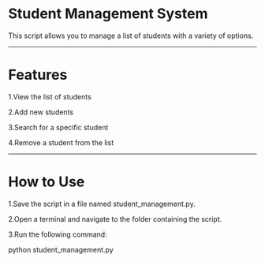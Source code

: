 # **Student Management System**

This script allows you to manage a list of students with a variety of options.

---

# **Features**

1.View the list of students

2.Add new students

3.Search for a specific student

4.Remove a student from the list

---


# **How to Use**

1.Save the script in a file named student_management.py.

2.Open a terminal and navigate to the folder containing the script.

3.Run the following command:

python student_management.py

